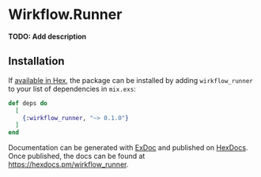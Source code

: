 # Wirkflow.Runner

**TODO: Add description**

## Installation

If [available in Hex](https://hex.pm/docs/publish), the package can be installed
by adding `wirkflow_runner` to your list of dependencies in `mix.exs`:

```elixir
def deps do
  [
    {:wirkflow_runner, "~> 0.1.0"}
  ]
end
```

Documentation can be generated with [ExDoc](https://github.com/elixir-lang/ex_doc)
and published on [HexDocs](https://hexdocs.pm). Once published, the docs can
be found at <https://hexdocs.pm/wirkflow_runner>.

